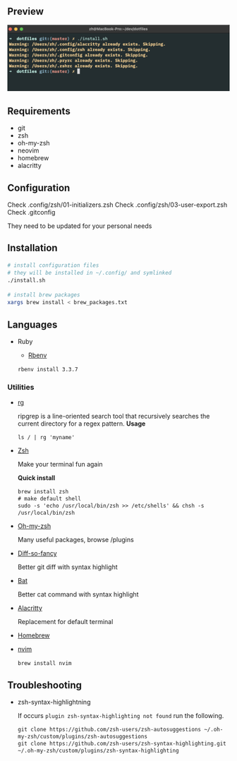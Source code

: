 ## Preview
![Terminal preview](img/terminal.jpg "Alacritty")

## Requirements
- git
- zsh
- oh-my-zsh
- neovim
- homebrew
- alacritty

## Configuration
Check .config/zsh/01-initializers.zsh
Check .config/zsh/03-user-export.zsh
Check .gitconfig

They need to be updated for your personal needs

## Installation
```sh
# install configuration files
# they will be installed in ~/.config/ and symlinked
./install.sh

# install brew packages
xargs brew install < brew_packages.txt
```

## Languages
  * Ruby

    - [Rbenv](https://github.com/rbenv/rbenv)

    `rbenv install 3.3.7`

### Utilities
  * [rg](https://github.com/BurntSushi/ripgrep)

    ripgrep is a line-oriented search tool that recursively searches the current directory for a regex pattern.
    **Usage**
    ```
    ls / | rg 'myname'
    ```

  * [Zsh](https://www.zsh.org)

    Make your terminal fun again

    **Quick install**
    ```
    brew install zsh
    # make default shell
    sudo -s 'echo /usr/local/bin/zsh >> /etc/shells' && chsh -s /usr/local/bin/zsh
    ```

  * [Oh-my-zsh](https://github.com/robbyrussell/oh-my-zsh)

    Many useful packages, browse /plugins

  * [Diff-so-fancy](https://github.com/so-fancy/diff-so-fancy)

    Better git diff with syntax highlight

  * [Bat](https://github.com/sharkdp/bat)

    Better cat command with syntax highlight

  * [Alacritty](https://alacritty.org/)

    Replacement for default terminal

  * [Homebrew](https://github.com/Homebrew/install)

  * [nvim](https://github.com/neovim/neovim/blob/master/INSTALL.md#install-from-package)

    `brew install nvim`

## Troubleshooting

  * zsh-syntax-highlightning

    If occurs `plugin zsh-syntax-highlighting not found` run the following.

    ```
    git clone https://github.com/zsh-users/zsh-autosuggestions ~/.oh-my-zsh/custom/plugins/zsh-autosuggestions
    git clone https://github.com/zsh-users/zsh-syntax-highlighting.git ~/.oh-my-zsh/custom/plugins/zsh-syntax-highlighting
    ```
